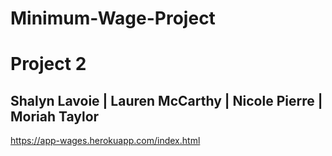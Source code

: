# Minimum-Wage-Project
# Project 2
## Shalyn Lavoie | Lauren McCarthy | Nicole Pierre | Moriah Taylor

https://app-wages.herokuapp.com/index.html
